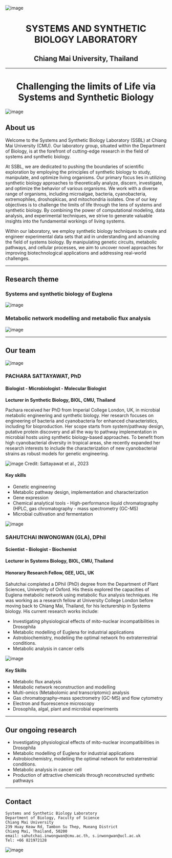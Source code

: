 ![image](https://github.com/SSBLCMU/SSBLCMU.github.io/assets/135954747/f44a9a53-7a2b-4e1b-a0d7-3e3d75b9776c)

<h1 align="center">SYSTEMS AND SYNTHETIC BIOLOGY LABORATORY</h1>

<h2 align="center">Chiang Mai University, Thailand</h2>

---
<h1 align="center">Challenging the limits of Life via Systems and Synthetic Biology</h1>

![image](https://github.com/SSBLCMU/SSBLCMU.github.io/assets/135954747/3b80fa94-0188-425c-a433-19cbd1fefe08)
  
## About us

Welcome to the Systems and Synthetic Biology Laboratory (SSBL) at Chiang Mai University (CMU). Our laboratory group, situated within the Department of Biology, is at the forefront of cutting-edge research in the field of systems and synthetic biology.

At SSBL, we are dedicated to pushing the boundaries of scientific exploration by employing the principles of synthetic biology to study, manipulate, and optimize living organisms. Our primary focus lies in utilizing synthetic biology approaches to theoretically analyze, discern, investigate, and optimize the behavior of various organisms. We work with a diverse range of organisms, including microalgae, bacteria, cyanobacteria, extremophiles, droshopkicas, and mitochondria isolates. One of our key objectives is to challenge the limits of life through the lens of systems and synthetic biology. By combining the power of computational modeling, data analysis, and experimental techniques, we strive to generate valuable insights into the fundamental workings of living systems.

Within our laboratory, we employ synthetic biology techniques to create and engineer experimental data sets that aid in understanding and advancing the field of systems biology. By manipulating genetic circuits, metabolic pathways, and cellular processes, we aim to uncover novel approaches for improving biotechnological applications and addressing real-world challenges.

--- 

## Research theme
### **Systems and synthetic biology of Euglena**

![image](https://github.com/SSBLCMU/SSBLCMU.github.io/assets/135954747/db31824a-6f5e-46de-8dae-baf4a9b1880f)

### **Metabolic network modelling and metabolic flux analysis**

![image](https://github.com/SSBLCMU/SSBLCMU.github.io/assets/135954747/8794ab33-d4c4-4d50-b763-c472617374f2)

---
## Our team 

![image](https://github.com/SSBLCMU/SSBLCMU.github.io/assets/135954747/ac2c3da1-d878-4082-bfd0-9ec8c6ba79ab)

### **PACHARA SATTAYAWAT, PhD**
#### Biologist - Microbiologist - Molecular Biologist

**Lecturer in Synthetic Biology, BIOL, CMU, Thailand**

Pachara received her PhD from Imperial College London, UK, in microbial metabolic engineering and synthetic biology. Her research focuses on engineering of bacteria and cyanobacteria for enhanced characteristics, including for bioproduction. Her scope starts from system/pathway design, putative protein discovery and all the way to pathway implementation in microbial hosts using synthetic biology-based approaches. To benefit from high cyanobacterial diversity in tropical areas, she recently expanded her research interests to include the characterization of new cyanobacterial strains as robust models for genetic engineering. 

![image](https://github.com/SSBLCMU/SSBLCMU.github.io/assets/135954747/7ab7bce9-84e2-4590-91f5-75d10e9c4084)
Credit: Sattayawat et al., 2023

#### Key skills
- Genetic engineering
- Metabolic pathway design, implementation and characterization
- Gene expression 
- Chemical analytical tools - High-performance liquid chromatography (HPLC, gas chromatography - mass spectrometry (GC-MS)
- Microbial cultivation and fermentation



![image](https://github.com/SSBLCMU/SSBLCMU.github.io/assets/135954747/35f7ff8b-ce3e-4c13-8842-0e4a6cbbed8d)


### **SAHUTCHAI INWONGWAN (GLA), DPhil**
#### Scientist - Biologist - Biochemist
**Lecturer in Systems Biology, BIOL, CMU, Thailand**

#### **Honorary Research Fellow, GEE, UCL, UK**

Sahutchai completed a DPhil (PhD) degree from the Department of Plant Sciences, University of Oxford. 
His thesis explored the capacities of Euglena metabolic network using metabolic flux analysis techniques. 
He was working as a research fellow at University College London before moving back to Chiang Mai, Thailand, for his lecturership in Systems biology.
His current research works include: 
- Investigating physiological effects of mito-nuclear incompatibilities in Drosophila
- Metabolic modelling of Euglena for industrial applications
- Astrobiochemistry, modeliing the optimal network fro extraterrestrial conditions.  
- Metabolic analysis in cancer cells

![image](https://github.com/SSBLCMU/SSBLCMU.github.io/assets/135954747/743baf22-a665-46af-bff4-c342790fd043)

#### Key Skills
- Metabolic flux analysis
- Metabolic network reconstruction and modelling 
- Multi-omics (Metabolomic and transcriptomic) analysis
- Gas chromatography–mass spectrometry (GC-MS) and flow cytometry
- Electron and fluorescence microscopy 
- Drosophila, algal, plant and microbial experiments

---

## Our ongoing research

* Investigating physiological effects of mito-nuclear incompatibilities in Drosophila
* Metabolic modelling of Euglena for industrial applications
* Astrobiochemistry, modeliing the optimal network for extraterrestrial conditions.
* Metabolic analysis in cancer cell
* Production of attractive chemicals through reconstructed synthetic pathways

---

## Contact
```
Systems and Synthetic Biology Laboratory
Department of Biology, Faculty of Science
Chiang Mai University
239 Huay Keaw Rd, Tambon Su Thep, Mueang District
Chiang Mai, Thailand, 50200
email: sahutchai.inwongwan@cmu.ac.th, s.inwongwan@ucl.ac.uk
Tel: +66 821972128
```
![image](https://github.com/SSBLCMU/SSBLCMU.github.io/assets/135954747/1a392cb9-0777-458a-9213-ca3584f60f45)

